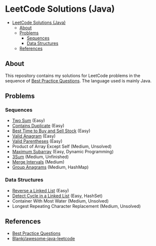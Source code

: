 # LeetCode Solutions (Java)

* [LeetCode Solutions (Java)](#leetcode-solutions-java)
  * [About](#about)
  * [Problems](#problems)
    * [Sequences](#sequences)
    * [Data Structures](#data-structures)
  * [References](#references)

## About

This repository contains my solutions for LeetCode problems in the sequence of [Best Practice Questions](https://yangshun.github.io/tech-interview-handbook/best-practice-questions/#!). The language used is mainly Java.

## Problems

### Sequences

* [Two Sum](Sequences/TwoSum.java) (Easy)
* [Contains Duplicate](Sequences/ContainsDuplicate.java) (Easy)
* [Best Time to Buy and Sell Stock](Sequences/BestTimeToBuyAndSellStock.java) (Easy)
* [Valid Anagram](Sequences/ValidAnagram.java) (Easy)
* [Valid Parentheses](Sequences/ValidParentheses.java) (Easy)
* Product of Array Except Self (Medium, Unsolved)
* [Maximum Subarray](Sequences/MaximumSubarray.java) (Easy, Dynamic Programming)
* [3Sum](Sequences/3Sum.java) (Medium, Unfinished)
* [Merge Intervals](Sequences/MergeIntervals.java) (Medium)
* [Group Anagrams](Sequences/GroupAnagrams.java) (Medium, HashMap)

### Data Structures

* [Reverse a Linked List](DataStructures/ReverseALinkedList.java) (Easy)
* [Detect Cycle in a Linked List](DataStructures/DetectCycleInALinkedList.java) (Easy, HashSet)
* Container With Most Water (Medium, Unsolved)
* Longest Repeating Character Replacement (Medium, Unsolved)

## References

* [Best Practice Questions](https://yangshun.github.io/tech-interview-handbook/best-practice-questions/#!)
* [Blankj/awesome-java-leetcode](https://github.com/Blankj/awesome-java-leetcode)
